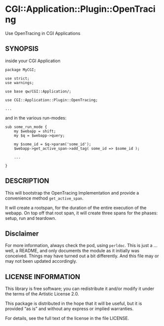 # CGI::Application::Plugin::OpenTracing

Use OpenTracing in CGI Applications

## SYNOPSIS

inside your CGI Application

```
package MyCGI;

use strict;
use warnings;

use base qw/CGI::Application/;

use CGI::Application::Plugin::OpenTracing;

...

```

and in the various run-modes:

```
sub some_run_mode {
    my $webapp = shift;
    my $q = $webapp->query;
    
    my $some_id = $q->param('some_id');
    $webapp->get_active_span->add_tag( some_id => $some_id );
    
    ...
    
}
```

## DESCRIPTION

This will bootstrap the OpenTracing Implementation and provide a convenience
method `get_active_span`.

It will create a rootspan, for the duration of the entire execution of the
webapp. On top off that root span, it will create three spans for the phases:
setup, run and teardown.

## Disclaimer

For more information, always check the pod, using `perldoc`. This is just a ...
well, a README, and only documents the module as it initially was conceived.
Things may have turned out a bit differently. And this file may or may not been
updated accordingly.

## LICENSE INFORMATION

This library is free software; you can redistribute it and/or modify it under
the terms of the Artistic License 2.0.

This package is distributed in the hope that it will be useful, but it is
provided “as is” and without any express or implied warranties.

For details, see the full text of the license in the file LICENSE.
